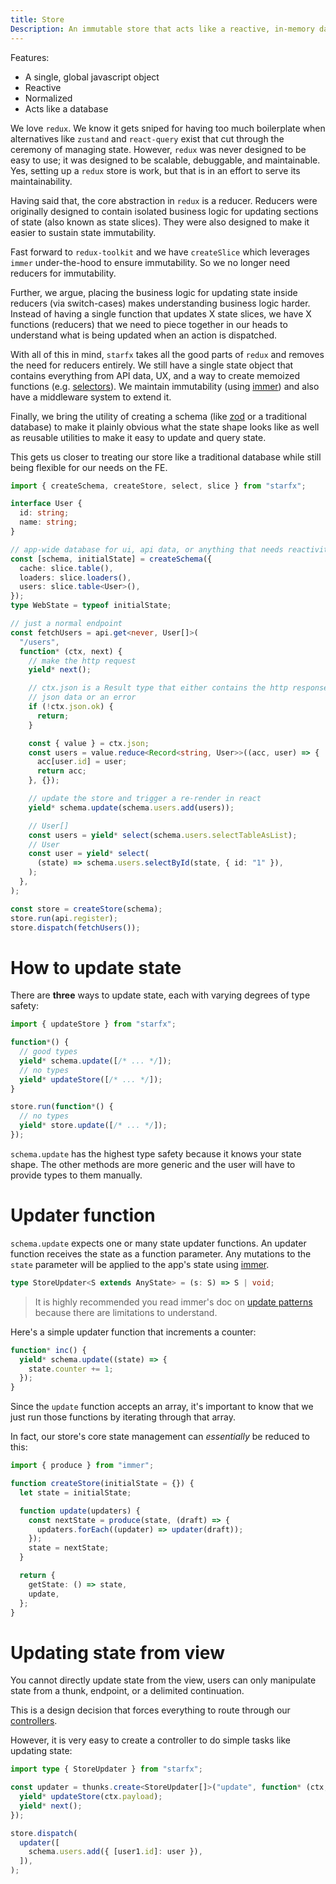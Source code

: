 ```yaml
---
title: Store
Description: An immutable store that acts like a reactive, in-memory database
---
```


Features:

- A single, global javascript object
- Reactive
- Normalized
- Acts like a database

We love `redux`. We know it gets sniped for having too much boilerplate when
alternatives like `zustand` and `react-query` exist that cut through the
ceremony of managing state. However, `redux` was never designed to be easy to
use; it was designed to be scalable, debuggable, and maintainable. Yes, setting
up a `redux` store is work, but that is in an effort to serve its
maintainability.

Having said that, the core abstraction in `redux` is a reducer. Reducers were
originally designed to contain isolated business logic for updating sections of
state (also known as state slices). They were also designed to make it easier to
sustain state immutability.

Fast forward to `redux-toolkit` and we have `createSlice` which leverages
`immer` under-the-hood to ensure immutability. So we no longer need reducers for
immutability.

Further, we argue, placing the business logic for updating state inside reducers
(via switch-cases) makes understanding business logic harder. Instead of having
a single function that updates X state slices, we have X functions (reducers)
that we need to piece together in our heads to understand what is being updated
when an action is dispatched.

With all of this in mind, `starfx` takes all the good parts of `redux` and
removes the need for reducers entirely. We still have a single state object that
contains everything from API data, UX, and a way to create memoized functions
(e.g. [selectors](/selectors)). We maintain immutability (using
[immer](https://github.com/immerjs/immer)) and also have a middleware system to
extend it.

Finally, we bring the utility of creating a schema (like [zod](https://zod.dev)
or a traditional database) to make it plainly obvious what the state shape looks
like as well as reusable utilities to make it easy to update and query state.

This gets us closer to treating our store like a traditional database while
still being flexible for our needs on the FE.

```ts
import { createSchema, createStore, select, slice } from "starfx";

interface User {
  id: string;
  name: string;
}

// app-wide database for ui, api data, or anything that needs reactivity
const [schema, initialState] = createSchema({
  cache: slice.table(),
  loaders: slice.loaders(),
  users: slice.table<User>(),
});
type WebState = typeof initialState;

// just a normal endpoint
const fetchUsers = api.get<never, User[]>(
  "/users",
  function* (ctx, next) {
    // make the http request
    yield* next();

    // ctx.json is a Result type that either contains the http response
    // json data or an error
    if (!ctx.json.ok) {
      return;
    }

    const { value } = ctx.json;
    const users = value.reduce<Record<string, User>>((acc, user) => {
      acc[user.id] = user;
      return acc;
    }, {});

    // update the store and trigger a re-render in react
    yield* schema.update(schema.users.add(users));

    // User[]
    const users = yield* select(schema.users.selectTableAsList);
    // User
    const user = yield* select(
      (state) => schema.users.selectById(state, { id: "1" }),
    );
  },
);

const store = createStore(schema);
store.run(api.register);
store.dispatch(fetchUsers());
```

# How to update state

There are **three** ways to update state, each with varying degrees of type
safety:

```ts
import { updateStore } from "starfx";

function*() {
  // good types
  yield* schema.update([/* ... */]);
  // no types
  yield* updateStore([/* ... */]);
}

store.run(function*() {
  // no types
  yield* store.update([/* ... */]);
});
```

`schema.update` has the highest type safety because it knows your state shape.
The other methods are more generic and the user will have to provide types to
them manually.

# Updater function

`schema.update` expects one or many state updater functions. An updater function
receives the state as a function parameter. Any mutations to the `state`
parameter will be applied to the app's state using
[immer](https://github.com/immerjs/immer).

```ts
type StoreUpdater<S extends AnyState> = (s: S) => S | void;
```

> It is highly recommended you read immer's doc on
> [update patterns](https://immerjs.github.io/immer/update-patterns) because
> there are limitations to understand.

Here's a simple updater function that increments a counter:

```ts
function* inc() {
  yield* schema.update((state) => {
    state.counter += 1;
  });
}
```

Since the `update` function accepts an array, it's important to know that we
just run those functions by iterating through that array.

In fact, our store's core state management can _essentially_ be reduced to this:

```ts
import { produce } from "immer";

function createStore(initialState = {}) {
  let state = initialState;

  function update(updaters) {
    const nextState = produce(state, (draft) => {
      updaters.forEach((updater) => updater(draft));
    });
    state = nextState;
  }

  return {
    getState: () => state,
    update,
  };
}
```

# Updating state from view

You cannot directly update state from the view, users can only manipulate state
from a thunk, endpoint, or a delimited continuation.

This is a design decision that forces everything to route through our
[controllers](/controllers).

However, it is very easy to create a controller to do simple tasks like updating
state:

```ts
import type { StoreUpdater } from "starfx";

const updater = thunks.create<StoreUpdater[]>("update", function* (ctx, next) {
  yield* updateStore(ctx.payload);
  yield* next();
});

store.dispatch(
  updater([
    schema.users.add({ [user1.id]: user }),
  ]),
);
```
